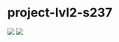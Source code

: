 # project-lvl2-s237
<a href="https://codeclimate.com/github/ElenaMikhaylova/project-lvl2-s237/maintainability"><img src="https://api.codeclimate.com/v1/badges/481f5984787d506f2fcd/maintainability" /></a>
<a href="https://codeclimate.com/github/ElenaMikhaylova/project-lvl2-s237/test_coverage"><img src="https://api.codeclimate.com/v1/badges/481f5984787d506f2fcd/test_coverage" /></a>
